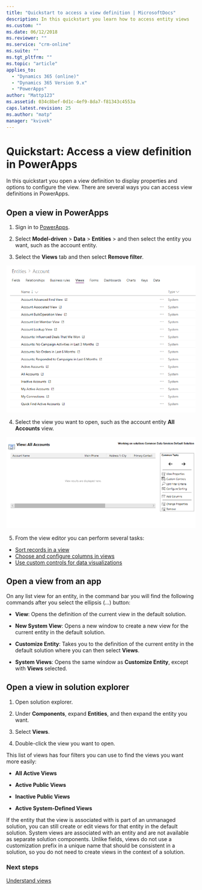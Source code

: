 ```yaml
---
title: "Quickstart to access a view definition | MicrosoftDocs"
description: In this quickstart you learn how to access entity views
ms.custom: ""
ms.date: 06/12/2018
ms.reviewer: ""
ms.service: "crm-online"
ms.suite: ""
ms.tgt_pltfrm: ""
ms.topic: "article"
applies_to: 
  - "Dynamics 365 (online)"
  - "Dynamics 365 Version 9.x"
  - "PowerApps"
author: "Mattp123"
ms.assetid: 034c8bef-0d1c-4ef9-8da7-f81343c4553a
caps.latest.revision: 25
ms.author: "matp"
manager: "kvivek"
---
```

# Quickstart: Access a view definition in PowerApps

 In this quickstart you open a view definition to display properties and options to configure the view. There are several ways you can access view definitions in PowerApps. 
  
  
## Open a view in PowerApps

1. Sign in to [PowerApps](https://web.powerapps.com/). 

2. Select **Model-driven** > **Data** > **Entities** > and then select the entity you want, such as the account entity. 

3. Select the **Views** tab and then select **Remove filter**.

![Account view definitions](media/account-view-definitions.png)

4. Select the view you want to open, such as the account entity **All Accounts** view.

![All Accounts view](media/all-accounts-view.png)

5. From the view editor you can perform several tasks: 
 
- [Sort records in a view](configure-sorting.md)
- [Choose and configure columns in views](choose-and-configure-columns.md)
- [Use custom controls for data visualizations](use-custom-controls-data-visualizations.md) 

## Open a view from an app

On any list view for an entity, in the command bar you will find the following commands after you select the ellipsis (...) button:  
- **View**: Opens the definition of the current view in the default solution.  
  
- **New System View**: Opens a new window to create a new view for the current entity in the default solution.  
  
- **Customize Entity**: Takes you to the definition of the current entity in the default solution where you can then select **Views**.  
  
- **System Views**: Opens the same window as **Customize Entity**, except with **Views** selected.  

## Open a view in solution explorer 
  
1.  Open solution explorer.  
  
2.  Under **Components**, expand **Entities**, and then expand the entity you want.  
  
3.  Select **Views**.  
  
4.  Double-click the view you want to open.  
  
 This list of views has four filters you can use to find the views you want more easily:  
  
- **All Active Views**  
  
- **Active Public Views**  
  
- **Inactive Public Views**  
  
- **Active System-Defined Views**  
  
 If the entity that the view is associated with is part of an unmanaged solution, you can still create or edit views for that entity in the default solution. System views are associated with an entity and are not available as separate solution components. Unlike fields, views do not use a customization prefix in a unique name that should be consistent in a solution, so you do not need to create views in the context of a solution. 
 
### Next steps
[Understand views ](create-edit-views.md)


